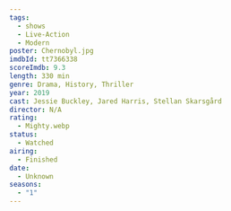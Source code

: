 ```yaml
---
tags:
  - shows
  - Live-Action
  - Modern
poster: Chernobyl.jpg
imdbId: tt7366338
scoreImdb: 9.3
length: 330 min
genre: Drama, History, Thriller
year: 2019
cast: Jessie Buckley, Jared Harris, Stellan Skarsgård
director: N/A
rating:
  - Mighty.webp
status:
  - Watched
airing:
  - Finished
date:
  - Unknown
seasons:
  - "1"
---
```

